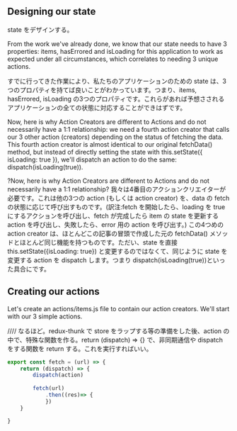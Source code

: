 ## Designing our state

state をデザインする。

From the work we've already done, we know that our state needs to have 3 properties: items, hasErrored and isLoading for this application to work as expected under all circumstances, which correlates to needing 3 unique actions.

すでに行ってきた作業により、私たちのアプリケーションのための state は、3つのプロパティを持てば良いことがわかっています。つまり、items, hasErrored, isLoading の3つのプロパティです。これらがあれば予想さされるアプリケーションの全ての状態に対応することができはずです。

Now, here is why Action Creators are different to Actions and do not necessarily have a 1:1 relationship: we need a fourth action creator that calls our 3 other action (creators) depending on the status of fetching the data. This fourth action creator is almost identical to our original fetchData() method, but instead of directly setting the state with this.setState({ isLoading: true }), we'll dispatch an action to do the same: dispatch(isLoading(true)).

?Now, here is why Action Creators are different to Actions and do not necessarily have a 1:1 relationship? 我々は4番目のアクションクリエイターが必要です。これは他の3つの action (もしくは  action creator) を、data の fetch の状態に応じて呼び出すものです。(訳注:fetch を開始したら、loading を true にするアクションを呼び出し、fetch が完成したら item の state を更新する action を呼び出し、失敗したら、error 用の action を呼び出す。) この4つめの action creator は、ほとんどこの記事の冒頭で作成した元の fetchData() メソッドとほとんど同じ機能を持つものです。ただい、state を直接 this.setState({isLoading: true}) と変更するのではなくて、同じように state を変更する action を dispatch します。つまり dispatch(isLoading(true))といった具合にです。

## Creating our actions
Let's create an actions/items.js file to contain our action creators. We'll start with our 3 simple actions.



////
なるほど。redux-thunk で store をラップする等の準備をした後、action の中で、特殊な関数を作る。return (dispatch) => {} で、非同期通信や dispatch をする関数を return する。これを実行すればいい。

```js
export const fetch = (url) => {
    return (dispatch) => {
        dispatch(action)
    
        fetch(url)
            .then((res)=> {
            })
    }

} 
```
